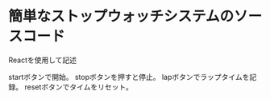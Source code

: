 # 簡単なストップウォッチシステムのソースコード

Reactを使用して記述

startボタンで開始。
stopボタンを押すと停止。
lapボタンでラップタイムを記録。
resetボタンでタイムをリセット。

